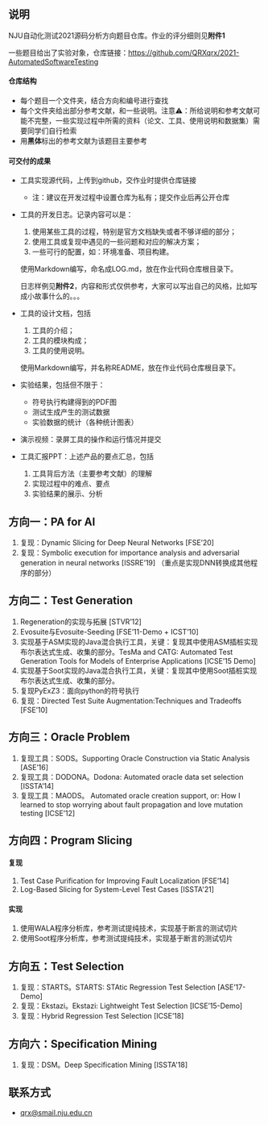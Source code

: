 ## 说明

NJU自动化测试2021源码分析方向题目仓库。作业的评分细则见**附件1**

一些题目给出了实验对象，仓库链接：https://github.com/QRXqrx/2021-AutomatedSoftwareTesting

#### 仓库结构

- 每个题目一个文件夹，结合方向和编号进行查找
- 每个文件夹给出部分参考文献，和一些说明。注意:warning:：所给说明和参考文献可能不完整，一些实现过程中所需的资料（论文、工具、使用说明和数据集）需要同学们自行检索
- 用**黑体**标出的参考文献为该题目主要参考

#### 可交付的成果

- 工具实现源代码，上传到github，交作业时提供仓库链接

  - 注：建议在开发过程中设置仓库为私有；提交作业后再公开仓库

- 工具的开发日志。记录内容可以是：
  1. 使用某些工具的过程，特别是官方文档缺失或者不够详细的部分；
  2. 使用工具或复现中遇见的一些问题和对应的解决方案；
  3. 一些可行的配置，如：环境准备、项目构建。
  
  使用Markdown编写，命名成LOG.md，放在作业代码仓库根目录下。

  日志样例见**附件2**，内容和形式仅供参考，大家可以写出自己的风格，比如写成小故事什么的。。。
  
- 工具的设计文档，包括

  1. 工具的介绍；
  2. 工具的模块构成；
  3. 工具的使用说明。

  使用Markdown编写，并名称README，放在作业代码仓库根目录下。

- 实验结果，包括但不限于：
  - 符号执行构建得到的PDF图
  - 测试生成产生的测试数据
  - 实验数据的统计（各种统计图表）
  
- 演示视频：录屏工具的操作和运行情况并提交

- 工具汇报PPT：上述产品的要点汇总，包括

  1. 工具背后方法（主要参考文献）的理解
  2. 实现过程中的难点、要点
  3. 实验结果的展示、分析



## 方向一：PA for AI

1. 复现：Dynamic Slicing for Deep Neural Networks [FSE’20]
2. 复现：Symbolic execution for importance analysis and adversarial generation in neural networks [ISSRE’19] （重点是实现DNN转换成其他程序的部分）



## 方向二：Test Generation

1. Regeneration的实现与拓展 [STVR’12]
2. Evosuite与Evosuite-Seeding [FSE’11-Demo + ICST’10]
3. 实现基于ASM实现的Java混合执行工具，关键：复现其中使用ASM插桩实现布尔表达式生成、收集的部分。TesMa and CATG: Automated Test Generation Tools for Models of Enterprise Applications [ICSE’15 Demo]
4. 实现基于Soot实现的Java混合执行工具，关键：复现其中使用Soot插桩实现布尔表达式生成、收集的部分。
5. 复现PyExZ3：面向python的符号执行
6. 复现：Directed Test Suite Augmentation:Techniques and Tradeoffs [FSE’10]



## 方向三：Oracle Problem

1. 复现工具：SODS。Supporting Oracle Construction via Static Analysis [ASE’16]
2. 复现工具：DODONA。Dodona: Automated oracle data set selection [ISSTA’14]
3. 复现工具：MAODS。 Automated oracle creation support, or: How I learned to stop worrying about fault propagation and love mutation testing [ICSE’12]



## 方向四：Program Slicing

#### 复现

1. Test Case Purification for Improving Fault Localization [FSE’14]
2. Log-Based Slicing for System-Level Test Cases [ISSTA'21]

#### 实现

1. 使用WALA程序分析库，参考测试提纯技术，实现基于断言的测试切片
2. 使用Soot程序分析库，参考测试提纯技术，实现基于断言的测试切片



## 方向五：Test Selection

1. 复现：STARTS。STARTS: STAtic Regression Test Selection [ASE’17-Demo]
2. 复现：Ekstazi。Ekstazi: Lightweight Test Selection [ICSE’15-Demo]
3. 复现：Hybrid Regression Test Selection [ICSE’18]



## 方向六：Specification Mining

1. 复现：DSM。Deep Specification Mining [ISSTA'18]



## 联系方式

- qrx@smail.nju.edu.cn

